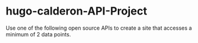# hugo-calderon-API-Project
Use one of the following open source APIs to create a site that accesses a minimum of 2 data points. 

